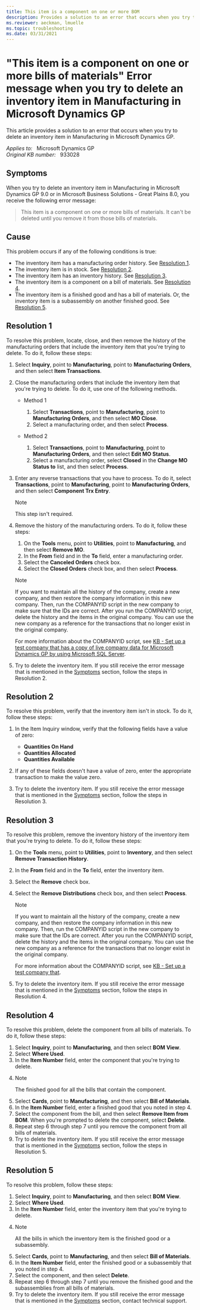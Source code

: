 ```yaml
---
title: This item is a component on one or more BOM
description: Provides a solution to an error that occurs when you try to delete an inventory item in Manufacturing in Microsoft Dynamics GP.
ms.reviewer: aeckman, lmuelle
ms.topic: troubleshooting
ms.date: 03/31/2021
---
```

# "This item is a component on one or more bills of materials" Error message when you try to delete an inventory item in Manufacturing in Microsoft Dynamics GP

This article provides a solution to an error that occurs when you try to delete an inventory item in Manufacturing in Microsoft Dynamics GP.

_Applies to:_ &nbsp; Microsoft Dynamics GP  
_Original KB number:_ &nbsp; 933028

## Symptoms

When you try to delete an inventory item in Manufacturing in Microsoft Dynamics GP 9.0 or in Microsoft Business Solutions - Great Plains 8.0, you receive the following error message:
> This item is a component on one or more bills of materials. It can't be deleted until you remove it from those bills of materials.

## Cause

This problem occurs if any of the following conditions is true:

- The inventory item has a manufacturing order history. See [Resolution 1](#resolution-1).
- The inventory item is in stock. See [Resolution 2](#resolution-2).
- The inventory item has an inventory history. See [Resolution 3](#resolution-3).
- The inventory item is a component on a bill of materials. See [Resolution 4](#resolution-4).
- The inventory item is a finished good and has a bill of materials. Or, the inventory item is a subassembly on another finished good. See [Resolution 5](#resolution-5).

## Resolution 1

To resolve this problem, locate, close, and then remove the history of the manufacturing orders that include the inventory item that you're trying to delete. To do it, follow these steps:

1. Select **Inquiry**, point to **Manufacturing**, point to **Manufacturing Orders**, and then select **Item Transactions**.
2. Close the manufacturing orders that include the inventory item that you're trying to delete. To do it, use one of the following methods.

    - Method 1

        1. Select **Transactions**, point to **Manufacturing**, point to **Manufacturing Orders**, and then select **MO Close**.
        2. Select a manufacturing order, and then select **Process**.

    - Method 2

        1. Select **Transactions**, point to **Manufacturing**, point to **Manufacturing Orders**, and then select **Edit MO Status**.
        2. Select a manufacturing order, select **Closed** in the **Change MO Status to** list, and then select **Process**.
3. Enter any reverse transactions that you have to process. To do it, select **Transactions**, point to **Manufacturing**, point to **Manufacturing Orders**, and then select **Component Trx Entry**.

    > [!NOTE]
    > This step isn't required.
4. Remove the history of the manufacturing orders. To do it, follow these steps:

    1. On the **Tools** menu, point to **Utilities**, point to **Manufacturing**, and then select **Remove MO**.
    2. In the **From** field and in the **To** field, enter a manufacturing order.
    3. Select the **Canceled Orders** check box.
    4. Select the **Closed Orders** check box, and then select **Process**.

    > [!NOTE]
    > If you want to maintain all the history of the company, create a new company, and then restore the company information in this new company. Then, run the COMPANYID script in the new company to make sure that the IDs are correct. After you run the COMPANYID script, delete the history and the items in the original company. You can use the new company as a reference for the transactions that no longer exist in the original company.

    For more information about the COMPANYID script, see [KB - Set up a test company that has a copy of live company data for Microsoft Dynamics GP by using Microsoft SQL Server](https://support.microsoft.com/help/871973).

5. Try to delete the inventory item. If you still receive the error message that is mentioned in the [Symptoms](#symptoms) section, follow the steps in Resolution 2.

## Resolution 2

To resolve this problem, verify that the inventory item isn't in stock. To do it, follow these steps:

1. In the Item Inquiry window, verify that the following fields have a value of zero:

   - **Quantities On Hand**  
   - **Quantities Allocated**  
   - **Quantities Available**
2. If any of these fields doesn't have a value of zero, enter the appropriate transaction to make the value zero.
3. Try to delete the inventory item. If you still receive the error message that is mentioned in the [Symptoms](#symptoms) section, follow the steps in Resolution 3.

## Resolution 3

To resolve this problem, remove the inventory history of the inventory item that you're trying to delete. To do it, follow these steps:

1. On the **Tools** menu, point to **Utilities**, point to **Inventory**, and then select **Remove Transaction History**.
2. In the **From** field and in the **To** field, enter the inventory item.
3. Select the **Remove** check box.
4. Select the **Remove Distributions** check box, and then select **Process**.

    > [!NOTE]
    > If you want to maintain all the history of the company, create a new company, and then restore the company information in this new company. Then, run the COMPANYID script in the new company to make sure that the IDs are correct. After you run the COMPANYID script, delete the history and the items in the original company. You can use the new company as a reference for the transactions that no longer exist in the original company.

    For more information about the COMPANYID script, see [KB - Set up a test company that](https://support.microsoft.com/help/871973).

5. Try to delete the inventory item. If you still receive the error message that is mentioned in the [Symptoms](#symptoms) section, follow the steps in Resolution 4.

## Resolution 4

To resolve this problem, delete the component from all bills of materials. To do it, follow these steps:

1. Select **Inquiry**, point to **Manufacturing**, and then select **BOM View**.
2. Select **Where Used**.
3. In the **Item Number** field, enter the component that you're trying to delete.
4. > [!NOTE]
   > The finished good for all the bills that contain the component.
5. Select **Cards**, point to **Manufacturing**, and then select **Bill of Materials**.
6. In the **Item Number** field, enter a finished good that you noted in step 4.
7. Select the component from the bill, and then select **Remove Item from BOM**. When you're prompted to delete the component, select **Delete**.
8. Repeat step 6 through step 7 until you remove the component from all bills of materials.
9. Try to delete the inventory item. If you still receive the error message that is mentioned in the [Symptoms](#symptoms) section, follow the steps in Resolution 5.

## Resolution 5

To resolve this problem, follow these steps:

1. Select **Inquiry**, point to **Manufacturing**, and then select **BOM View**.
2. Select **Where Used**.
3. In the **Item Number** field, enter the inventory item that you're trying to delete.
4. > [!NOTE]
   > All the bills in which the inventory item is the finished good or a subassembly.
5. Select **Cards**, point to **Manufacturing**, and then select **Bill of Materials**.
6. In the **Item Number** field, enter the finished good or a subassembly that you noted in step 4.
7. Select the component, and then select **Delete**.
8. Repeat step 6 through step 7 until you remove the finished good and the subassemblies from all bills of materials.
9. Try to delete the inventory item. If you still receive the error message that is mentioned in the [Symptoms](#symptoms) section, contact technical support.
